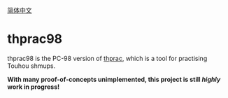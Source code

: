 [简体中文](https://github.com/H-J-Granger/thprac98/blob/main/README_CN.md)

# thprac98

thprac98 is the PC-98 version of [thprac](https://github.com/touhouworldcup/thprac), which is a tool for practising Touhou shmups.

**With many proof-of-concepts unimplemented, this project is still _highly_ work in progress!**

